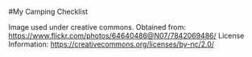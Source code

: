 #My Camping Checklist

Image used under creative commons. Obtained from: https://www.flickr.com/photos/64640486@N07/7842069486/
License Information: https://creativecommons.org/licenses/by-nc/2.0/
